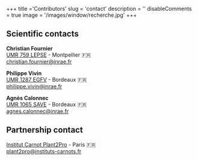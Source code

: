 +++
title ='Contributors'
slug = 'contact'
description = ''
disableComments = true
image = '/images/window/recherche.jpg'
+++

## Scientific contacts 

**Christian Fournier**<br>
[UMR 759 LEPSE](https://www6.montpellier.inrae.fr/lepse) - Montpellier :fr:<br>
christian.fournier@inrae.fr

**Philippe Vivin**<br>
[UMR 1287 EGFV](https://www6.bordeaux-aquitaine.inrae.fr/egfv/) - Bordeaux :fr:<br>
philippe.vivin@inrae.fr

**Agnès Calonnec**<br>
[UMR 1065 SAVE](https://www6.bordeaux-aquitaine.inrae.fr/sante-agroecologie-vignoble/) - Bordeaux :fr:<br>
agnes.calonnec@inrae.fr

## Partnership contact

[Institut Carnot Plant2Pro](https://plant2pro.fr/) - Paris :fr:<br>
plant2pro@instituts-carnots.fr

